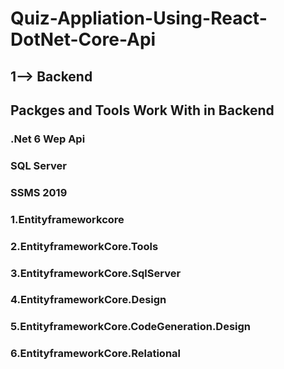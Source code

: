 # Quiz-Appliation-Using-React-DotNet-Core-Api
## 1--> Backend
## Packges and Tools Work With in Backend
### .Net 6 Wep Api
### SQL Server 
### SSMS 2019
### 1.Entityframeworkcore
### 2.EntityframeworkCore.Tools
### 3.EntityframeworkCore.SqlServer
### 4.EntityframeworkCore.Design
### 5.EntityframeworkCore.CodeGeneration.Design
### 6.EntityframeworkCore.Relational
